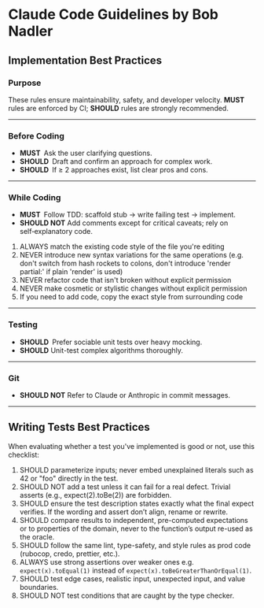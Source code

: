 # Claude Code Guidelines by Bob Nadler

## Implementation Best Practices

### Purpose  

These rules ensure maintainability, safety, and developer velocity. 
**MUST** rules are enforced by CI; **SHOULD** rules are strongly recommended.

---

### Before Coding

- **MUST** Ask the user clarifying questions.
- **SHOULD** Draft and confirm an approach for complex work.  
- **SHOULD** If ≥ 2 approaches exist, list clear pros and cons.

---

### While Coding

- **MUST** Follow TDD: scaffold stub -> write failing test -> implement.
- **SHOULD NOT** Add comments except for critical caveats; rely on self‑explanatory code.

1. ALWAYS match the existing code style of the file you're editing
2. NEVER introduce new syntax variations for the same operations (e.g. don't switch from hash rockets to colons, don't introduce 'render partial:' if plain 'render' is used)
3. NEVER refactor code that isn't broken without explicit permission
4. NEVER make cosmetic or stylistic changes without explicit permission
5. If you need to add code, copy the exact style from surrounding code

---

### Testing

- **SHOULD** Prefer sociable unit tests over heavy mocking.  
- **SHOULD** Unit-test complex algorithms thoroughly.

---

### Git

- **SHOULD NOT** Refer to Claude or Anthropic in commit messages.

---

## Writing Tests Best Practices

When evaluating whether a test you've implemented is good or not, use this checklist:

1. SHOULD parameterize inputs; never embed unexplained literals such as 42 or "foo" directly in the test.
2. SHOULD NOT add a test unless it can fail for a real defect. Trivial asserts (e.g., expect(2).toBe(2)) are forbidden.
3. SHOULD ensure the test description states exactly what the final expect verifies. If the wording and assert don’t align, rename or rewrite.
4. SHOULD compare results to independent, pre-computed expectations or to properties of the domain, never to the function’s output re-used as the oracle.
5. SHOULD follow the same lint, type-safety, and style rules as prod code (rubocop, credo, prettier, etc.).
6. ALWAYS use strong assertions over weaker ones e.g. `expect(x).toEqual(1)` instead of `expect(x).toBeGreaterThanOrEqual(1)`.
7. SHOULD test edge cases, realistic input, unexpected input, and value boundaries.
8. SHOULD NOT test conditions that are caught by the type checker.
